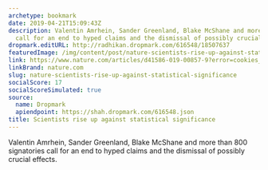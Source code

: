 ```yaml
---
archetype: bookmark
date: 2019-04-21T15:09:43Z
description: Valentin Amrhein, Sander Greenland, Blake McShane and more than 800 signatories
  call for an end to hyped claims and the dismissal of possibly crucial effects.
dropmark.editURL: http://radhikan.dropmark.com/616548/18507637
featuredImage: /img/content/post/nature-scientists-rise-up-against-statistical-significance.jpg
link: https://www.nature.com/articles/d41586-019-00857-9?error=cookies_not_supported&code=67b985ea-9554-4acd-805b-5300976ae27b
linkBrand: nature.com
slug: nature-scientists-rise-up-against-statistical-significance
socialScore: 17
socialScoreSimulated: true
source:
  name: Dropmark
  apiendpoint: https://shah.dropmark.com/616548.json
title: Scientists rise up against statistical significance
---
```

Valentin Amrhein, Sander Greenland, Blake McShane and more than 800 signatories call for an end to hyped claims and the dismissal of possibly crucial effects.